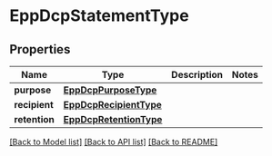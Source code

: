 # EppDcpStatementType

## Properties
Name | Type | Description | Notes
------------ | ------------- | ------------- | -------------
**purpose** | [**EppDcpPurposeType**](EppDcpPurposeType.md) |  | 
**recipient** | [**EppDcpRecipientType**](EppDcpRecipientType.md) |  | 
**retention** | [**EppDcpRetentionType**](EppDcpRetentionType.md) |  | 

[[Back to Model list]](../README.md#documentation-for-models) [[Back to API list]](../README.md#documentation-for-api-endpoints) [[Back to README]](../README.md)

